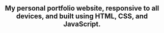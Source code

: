 <div align="center">
<h2> My personal portfolio website, responsive to all devices, and built using HTML, CSS, and JavaScript.</h2>
</div>
